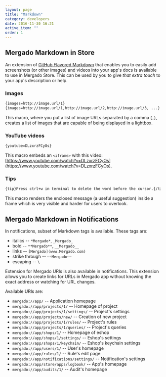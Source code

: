 ```yaml
---
layout: page
title: "Markdown"
category: developers
date: 2016-11-30 16:21
active_item: ""
order: 1
---
```


## Mergado Markdown in Store

An extension of [GitHub Flavored Markdown](https://guides.github.com/features/mastering-markdown/) that enables you to easily add screenshots (or other images) and videos into your app's docs is available to use in Mergado Store.
This can be used by you to give *that extra touch* to your app's description or help.

### Images

```markdown
{images=http://image.url/1}
{images=http://image.url/1,http://image.url/2,http://image.url/3, ...}
```

This macro, where you put a list of image URLs separated by a comma (`,`), creates a list of images that are capable of being displayed in a lightbox.

### YouTube videos

```markdown
{youtube=DLzxrzFCyOs}
```

This macro embeds an `<iframe>` with this video: [https://www.youtube.com/watch?v=DLzxrzFCyOs](https://www.youtube.com/watch?v=DLzxrzFCyOs).

### Tips

```markdown
{tip}Press ctrl+w in terminal to delete the word before the cursor.{/tip}
```

This macro renders the enclosed message (a useful suggestion) inside a frame which is very visible and harder for users to overlook.

## Mergado Markdown in Notifications

In notifications, subset of Markdown tags is available. These tags are:

- italics -- `*Mergado*`, `_Mergado_`
- bold -- `**Mergado**`, `__Mergado__`
- links -- `[Mergado](www.Mergado.com)`
- strike through -- `~~Mergado~~`
- escaping -- `\`

Extension for Mergado URIs is also available in notifications. This extension allows you to create links for URLs in Mergado app without knowing the exact address or watching for URL changes.

Available URIs are:

- `mergado://app/` -- Application homepage
- `mergado://app/projects/1/` -- Homepage of project
- `mergado://app/projects/1/settings/` -- Project's settings
- `mergado://app/projects/new/` -- Creation of new project
- `mergado://app/projects/1/rules/` -- Project's rules
- `mergado://app/projects/1/queries/` -- Project's queries
- `mergado://app/shops/1/` -- Homepage of eshop
- `mergado://app/shops/1/settings/` -- Eshop's settings
- `mergado://app/shops/1/keychain/` -- Eshop's keychain settings
- `mergado://app/users/1/` -- User's homepage
- `mergado://app/rules/1/` -- Rule's edit page
- `mergado://app/notifications/settings/` -- Notification's settings
- `mergado://app/store/apps/logbook/` -- App's homepage
- `mergado://app/audits/1/` -- Audit's homepage
